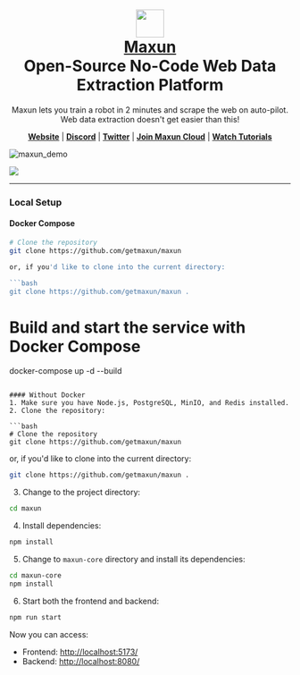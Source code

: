 <h1 align="center">
    <div>
        <a href="https://maxun-website.vercel.app/">
            <img src="/src/assets/maxunlogo.png" width="50" />
            <br>
            Maxun
        </a>
    </div>
    Open-Source No-Code Web Data Extraction Platform <br>
</h1>

<p align="center">
Maxun lets you train a robot in 2 minutes and scrape the web on auto-pilot. Web data extraction doesn't get easier than this!
</p>


<p align="center">
    <a href="https://maxun-website.vercel.app/"><b>Website</b></a> |
    <a href="https://discord.gg/5GbPjBUkws"><b>Discord</b></a> |
    <a href="https://x.com/maxun_io"><b>Twitter</b></a> |
    <a href="https://docs.google.com/forms/d/e/1FAIpQLSdbD2uhqC4sbg4eLZ9qrFbyrfkXZ2XsI6dQ0USRCQNZNn5pzg/viewform"><b>Join Maxun Cloud</b></a> | 
    <a href="https://www.youtube.com/@MaxunOSS"><b>Watch Tutorials</b></a>
</p>

![maxun_demo](https://github.com/user-attachments/assets/a61ba670-e56a-4ae1-9681-0b4bd6ba9cdc)

<img src="https://static.scarf.sh/a.png?x-pxid=c12a77cc-855e-4602-8a0f-614b2d0da56a" />


---

### Local Setup
#### Docker Compose
```bash
# Clone the repository
git clone https://github.com/getmaxun/maxun

or, if you'd like to clone into the current directory:

```bash
git clone https://github.com/getmaxun/maxun .
```

# Build and start the service with Docker Compose
docker-compose up -d --build
```

#### Without Docker
1. Make sure you have Node.js, PostgreSQL, MinIO, and Redis installed.
2. Clone the repository:

```bash
# Clone the repository
git clone https://github.com/getmaxun/maxun
```
or, if you'd like to clone into the current directory:

```bash
git clone https://github.com/getmaxun/maxun .
```

3. Change to the project directory:

```bash
cd maxun
```

4. Install dependencies:

```bash
npm install
```

5. Change to `maxun-core` directory and install its dependencies:

```bash
cd maxun-core
npm install
```

6. Start both the frontend and backend:

```bash
npm run start
```

Now you can access:
- Frontend: [http://localhost:5173/](http://localhost:5173/)
- Backend: [http://localhost:8080/](http://localhost:8080/)
